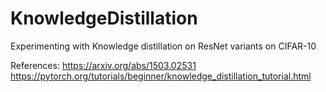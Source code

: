 # KnowledgeDistillation
Experimenting with Knowledge distillation on ResNet variants on CIFAR-10


References:
https://arxiv.org/abs/1503.02531
https://pytorch.org/tutorials/beginner/knowledge_distillation_tutorial.html
